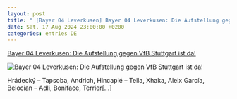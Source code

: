 ```yaml
---
layout: post
title: " [Bayer 04 Leverkusen] Bayer 04 Leverkusen: Die Aufstellung gegen VfB Stuttgart ist da!"
date: Sat, 17 Aug 2024 23:00:00 +0200
categories: entries DE
---
```

[Bayer 04 Leverkusen: Die Aufstellung gegen VfB Stuttgart ist da!](https://www.ligainsider.de/bayer-04-leverkusen/4/bayer-04-leverkusen-die-aufstellung-gegen-vfb-stuttgart-ist-da-361854/)

![Bayer 04 Leverkusen: Die Aufstellung gegen VfB Stuttgart ist da!](https://cdn.ligainsider.de/images/article/team/big/bayer-04-leverkusen-wappen.jpg)

Hrádecký – Tapsoba, Andrich, Hincapié – Tella, Xhaka, Aleix García, Belocian – Adli, Boniface, Terrier[…]

